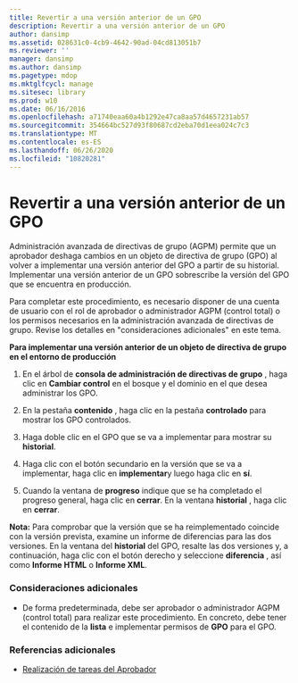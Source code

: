 ```yaml
---
title: Revertir a una versión anterior de un GPO
description: Revertir a una versión anterior de un GPO
author: dansimp
ms.assetid: 028631c0-4cb9-4642-90ad-04cd813051b7
ms.reviewer: ''
manager: dansimp
ms.author: dansimp
ms.pagetype: mdop
ms.mktglfcycl: manage
ms.sitesec: library
ms.prod: w10
ms.date: 06/16/2016
ms.openlocfilehash: a71740eaa60a4b1292e47ca8aa57d4657231ab57
ms.sourcegitcommit: 354664bc527d93f80687cd2eba70d1eea024c7c3
ms.translationtype: MT
ms.contentlocale: es-ES
ms.lasthandoff: 06/26/2020
ms.locfileid: "10820281"
---
```

# Revertir a una versión anterior de un GPO


Administración avanzada de directivas de grupo (AGPM) permite que un aprobador deshaga cambios en un objeto de directiva de grupo (GPO) al volver a implementar una versión anterior del GPO a partir de su historial. Implementar una versión anterior de un GPO sobrescribe la versión del GPO que se encuentra en producción.

Para completar este procedimiento, es necesario disponer de una cuenta de usuario con el rol de aprobador o administrador AGPM (control total) o los permisos necesarios en la administración avanzada de directivas de grupo. Revise los detalles en "consideraciones adicionales" en este tema.

**Para implementar una versión anterior de un objeto de directiva de grupo en el entorno de producción**

1.  En el árbol de **consola de administración de directivas de grupo** , haga clic en **Cambiar control** en el bosque y el dominio en el que desea administrar los GPO.

2.  En la pestaña **contenido** , haga clic en la pestaña **controlado** para mostrar los GPO controlados.

3.  Haga doble clic en el GPO que se va a implementar para mostrar su **historial**.

4.  Haga clic con el botón secundario en la versión que se va a implementar, haga clic en **implementar**y luego haga clic en **sí**.

5.  Cuando la ventana de **progreso** indique que se ha completado el progreso general, haga clic en **cerrar**. En la ventana **historial** , haga clic en **cerrar**.

**Nota:**  Para comprobar que la versión que se ha reimplementado coincide con la versión prevista, examine un informe de diferencias para las dos versiones. En la ventana del **historial** del GPO, resalte las dos versiones y, a continuación, haga clic con el botón derecho y seleccione **diferencia** , así como **Informe HTML** o **Informe XML**.

 

### Consideraciones adicionales

-   De forma predeterminada, debe ser aprobador o administrador AGPM (control total) para realizar este procedimiento. En concreto, debe tener el contenido de la **lista** e implementar permisos de **GPO** para el GPO.

### Referencias adicionales

-   [Realización de tareas del Aprobador](performing-approver-tasks.md)

 

 





